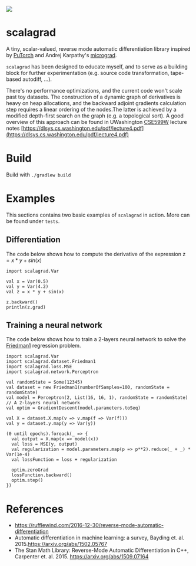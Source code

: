 ![](https://github.com/gmodena/scalagrad/workflows/build/badge.svg)
# scalagrad
A tiny, scalar-valued, reverse mode automatic differentiation library inspired by 
[PuTorch](https://pytorch.org/) and Andrej Karpathy's [micrograd](https://github.com/karpathy/micrograd/).

`scalagrad` has been designed to educate myself, and to serve as a building block for
further experimentation (e.g. source code transformation, tape-based autodiff, ...). 

There's no performance optimizations,
and the current code won't scale past toy datasets. The construction of a dynamic graph of derivatives is heavy on heap allocations,
and the backward adjoint gradients calculation step requires a linear ordering of the nodes.The latter is achieved by a modified depth-first search
on the graph (e.g. a topological sort). A good overview of this approach can be found in UWashington [CSE599W](https://dlsys.cs.washington.edu/) lecture notes 
[https://dlsys.cs.washington.edu/pdf/lecture4.pdf](https://dlsys.cs.washington.edu/pdf/lecture4.pdf)

# Build

Build with
`./gradlew build`

# Examples
This sections contains two basic examples of `scalagrad` in action. More can be found under `tests`.

## Differentiation

The code below shows how to compute the derivative of the expression $\text{z} = x * y + sin(x)$

```
import scalagrad.Var

val x = Var(0.5)
val y = Var(4.2)
val z = x * y + sin(x)

z.backward()
println(z.grad)
```

## Training a neural network

The code below shows how to train a 2-layers neural network to solve the
[Friedman1](https://projecteuclid.org/euclid.aos/1176347963) regression problem.
```
import scalagrad.Var
import scalagrad.dataset.Friedman1
import scalagrad.loss.MSE
import scalagrad.network.Perceptron

val randomState = Some(12345)
val dataset = new Friedman1(numberOfSamples=100, randomState = randomState)
val model = Perceptron(2, List(16, 16, 1), randomState = randomState) // A 2-layers neural network
val optim = GradientDescent(model.parameters.toSeq)

val X = dataset.X.map(v => v.map(f => Var(f)))
val y = dataset.y.map(y => Var(y))

(0 until epochs).foreack(_ => {
  val output = X.map(x => model(x))
  val loss = MSE(y, output)
  val regularization = model.parameters.map(p => p**2).reduce(_ + _) * Var(1e-4)
  val lossFunction = loss + regularization

  optim.zeroGrad
  lossFunction.backward()
  optim.step()
})
```

# References
- https://rufflewind.com/2016-12-30/reverse-mode-automatic-differentiation
- Automatic differentiation in machine learning: a survey, Bayding et. al. 2015.https://arxiv.org/abs/1502.05767
- The Stan Math Library: Reverse-Mode Automatic Differentiation in C++, Carpenter et. al. 2015. https://arxiv.org/abs/1509.07164
